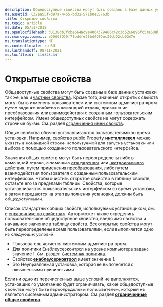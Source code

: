 ```yaml
---
description: Общедоступные свойства могут быть созданы в базе данных установки так же, как и частные свойства.
ms.assetid: 032aa55f-d97a-4455-bd32-571b0e05763b
title: Открытые свойства
ms.topic: article
ms.date: 05/31/2018
ms.openlocfilehash: d0138db2fcbe664ac9a4064379486c42c3d52a6896fc53a608b99192a8d70c75
ms.sourcegitcommit: e6600f550f79bddfe58bd4696ac50dd52cb03d7e
ms.translationtype: MT
ms.contentlocale: ru-RU
ms.lasthandoff: 08/11/2021
ms.locfileid: "119828434"
---
```

# <a name="public-properties"></a>Открытые свойства

Общедоступные свойства могут быть созданы в базе данных установки так же, как и [частные свойства](private-properties.md). Кроме того, значения открытых свойств могут быть изменены пользователем или системным администратором путем задания свойства в командной строке, применения преобразования или взаимодействия с созданным пользовательским интерфейсом. Имена общедоступных свойств не могут содержать строчные буквы. См. раздел [ограничения имен свойств](restrictions-on-property-names.md).

Общие свойства обычно устанавливаются пользователями во время установки. Например, свойство public Property [**инсталллевел**](installlevel.md) можно указать в командной строке, используемой для запуска установки или выбора с помощью созданного пользовательского интерфейса.

Значения общих свойств могут быть переопределены либо в командной строке, с помощью [стандартного](standard-actions.md) или [настраиваемого](custom-actions.md) действия, путем применения преобразования, либо путем взаимодействия пользователя с созданным пользовательским интерфейсом. Чтобы очистить открытое свойство в таблице свойств, оставьте его за пределами таблицы. Свойства, которые устанавливаются пользовательским интерфейсом во время установки, а затем передаются на этап выполнения установки, должны быть общедоступными.

Список стандартных общих свойств, используемых установщиком, см. в [справочнике по свойствам](property-reference.md). Автор может также определить пользовательское общедоступное свойство, введя имя свойства и начальное значение в [таблицу свойств](property-table.md). Все открытые свойства могут быть переопределены всеми пользователями, если выполняется одно из следующих условий.

-   Пользователь является системным администратором.
-   Для политики Енаблеусерконтрол на уровне компьютера задано значение 1. См. раздел [Системная политика](system-policy.md).
-   Свойство [**енаблеусерконтрол**](-enableusercontrol.md) имеет значение 1.
-   Это Неуправляемая установка, которая не выполняется с повышенными привилегиями.

Если ни одно из перечисленных выше условий не выполняется, установщик по умолчанию будет ограничивать, какие общедоступные свойства могут быть переопределены пользователем, который не является системным администратором. См. раздел [**ограниченные общие свойства**](restricted-public-properties.md).

 

 



